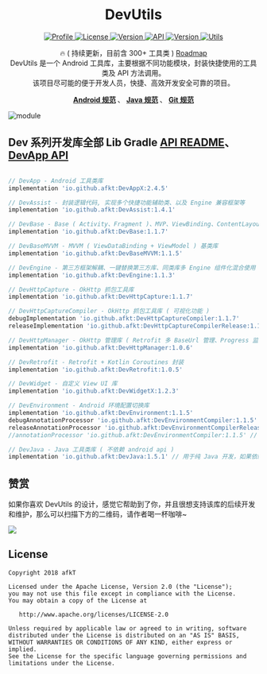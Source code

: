 
<h1 align="center">DevUtils</h1>


<p align="center">
	<a href="https://github.com/afkT">
		<img alt="Profile" src="https://img.shields.io/badge/GitHub-afkT-orange.svg" />
	</a>
	<a href="https://github.com/afkT/DevUtils/blob/master/LICENSE">
		<img alt="License" src="https://img.shields.io/badge/License-Apache%202.0-blue.svg" />
	</a>
	<a href="https://search.maven.org/search?q=io.github.afkt">
		<img alt="Version" src="https://img.shields.io/badge/Maven-Dev-5776E0.svg" />
	</a>
	<a href="https://android-arsenal.com/api?level=19">
		<img alt="API" src="https://img.shields.io/badge/API-19%2B-brightgreen.svg?style=flat" />
	</a>
	<a href="https://search.maven.org/search?q=io.github.afkt">
		<img alt="Version" src="https://img.shields.io/badge/DevUtils-2.4.5-yellow.svg" />
	</a>
	<a href="https://github.com/afkT/DevUtils/blob/master/lib/DevApp/README.md">
		<img alt="Utils" src="https://img.shields.io/badge/Utils-300+-critical.svg" />
	</a>
</p>


<p align="center">
	🔥 ( 持续更新，目前含 300+ 工具类 ) <a href="https://github.com/afkT/DevUtils/projects/1">Roadmap</a>
	<br>
	DevUtils 是一个 Android 工具库，主要根据不同功能模块，封装快捷使用的工具类及 API 方法调用。
	<br>
	该项目尽可能的便于开发人员，快捷、高效开发安全可靠的项目。
</p>


<p align="center">
	<b>
		<a href="https://github.com/afkT/DevUtils/blob/master/README/android_standard.md">Android 规范</a>
	</b>、
	<b>
		<a href="https://github.com/afkT/DevUtils/blob/master/README/java_standard.md">Java 规范</a>
	</b>、
	<b>
		<a href="https://github.com/afkT/DevUtils/blob/master/README/git_standard.md">Git 规范</a>
	</b>
</p>


![module](https://github.com/afkT/DevUtils/raw/master/art/module.png)


## Dev 系列开发库全部 Lib Gradle [API README](https://github.com/afkT/DevUtils/blob/master/README_API.md)、[DevApp API](https://github.com/afkT/DevUtils/blob/master/lib/DevApp/README.md)

```gradle

// DevApp - Android 工具类库
implementation 'io.github.afkt:DevAppX:2.4.5'

// DevAssist - 封装逻辑代码, 实现多个快捷功能辅助类、以及 Engine 兼容框架等
implementation 'io.github.afkt:DevAssist:1.4.1'

// DevBase - Base ( Activity、Fragment )、MVP、ViewBinding、ContentLayout 基类库
implementation 'io.github.afkt:DevBase:1.1.7'

// DevBaseMVVM - MVVM ( ViewDataBinding + ViewModel ) 基类库
implementation 'io.github.afkt:DevBaseMVVM:1.1.5'

// DevEngine - 第三方框架解耦、一键替换第三方库、同类库多 Engine 组件化混合使用
implementation 'io.github.afkt:DevEngine:1.1.3'

// DevHttpCapture - OkHttp 抓包工具库
implementation 'io.github.afkt:DevHttpCapture:1.1.7'

// DevHttpCaptureCompiler - OkHttp 抓包工具库 ( 可视化功能 )
debugImplementation 'io.github.afkt:DevHttpCaptureCompiler:1.1.7'
releaseImplementation 'io.github.afkt:DevHttpCaptureCompilerRelease:1.1.7'

// DevHttpManager - OkHttp 管理库 ( Retrofit 多 BaseUrl 管理、Progress 监听 )
implementation 'io.github.afkt:DevHttpManager:1.0.6'

// DevRetrofit - Retrofit + Kotlin Coroutines 封装
implementation 'io.github.afkt:DevRetrofit:1.0.5'

// DevWidget - 自定义 View UI 库
implementation 'io.github.afkt:DevWidgetX:1.2.3'

// DevEnvironment - Android 环境配置切换库
implementation 'io.github.afkt:DevEnvironment:1.1.5'
debugAnnotationProcessor 'io.github.afkt:DevEnvironmentCompiler:1.1.5' // kaptDebug
releaseAnnotationProcessor 'io.github.afkt:DevEnvironmentCompilerRelease:1.1.5' // kaptRelease
//annotationProcessor 'io.github.afkt:DevEnvironmentCompiler:1.1.5' // kapt

// DevJava - Java 工具类库 ( 不依赖 android api )
implementation 'io.github.afkt:DevJava:1.5.1' // 用于纯 Java 开发，如果依赖了 DevApp 则不需要依赖 DevJava
```

## 赞赏

如果你喜欢 DevUtils 的设计，感觉它帮助到了你，并且很想支持该库的后续开发和维护，那么可以扫描下方的二维码，请作者喝一杯咖啡~

![][pay_qrcodeImg]


## License

    Copyright 2018 afkT

    Licensed under the Apache License, Version 2.0 (the "License");
    you may not use this file except in compliance with the License.
    You may obtain a copy of the License at

       http://www.apache.org/licenses/LICENSE-2.0

    Unless required by applicable law or agreed to in writing, software
    distributed under the License is distributed on an "AS IS" BASIS,
    WITHOUT WARRANTIES OR CONDITIONS OF ANY KIND, either express or implied.
    See the License for the specific language governing permissions and
    limitations under the License.


[pay_qrcodeImg]: https://github.com/afkT/Resources/raw/main/art/pay_qrcode.png